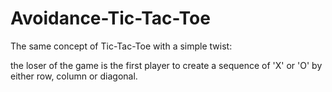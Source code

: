 # Avoidance-Tic-Tac-Toe

The same concept of Tic-Tac-Toe with a simple twist:

the loser of the game is the first player to create a sequence of 'X' or 'O' by either row, column or diagonal.